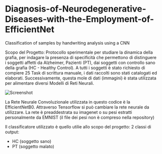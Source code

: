# Diagnosis-of-Neurodegenerative-Diseases-with-the-Employment-of-EfficientNet
Classification of samples by handwriting analysis using a CNN

Scopo del Progetto:
Protocollo sperimentale per studiare la dinamica della grafia, per indagare la presenza di specificità che permettono di distinguere i soggetti affetti da Alzheimer, Pazienti (PT), dai soggetti con controllo sano della grafia (HC - Healthy Control).
A tutti i soggetti è stato richiesto di compiere 25 Task di scrittura manuale, i dati raccolti sono stati catalogati ed elaborati. 
Successivamente, questa mole di dati (immagini) è stata utilizzata per alimentare diversi Modelli di Reti Neurali.

![Screenshot](CNN.png)

La Rete Neurale Convoluzionale utilizzata in questo codice è la EfficientNetB0. 
Attraverso Tensorflow si può cambiare la rete neurale da utilizzare.
La rete è preaddestrata su imagenet o su pesi estratti personalmente da EMNIST (il file dei pesi non è compreso nella repository)




Il classificatore utilizzato è quello utilie allo scopo del progetto:
2 classi di output: 
  - HC (soggetto sano)
  - PT (soggetto malato)
